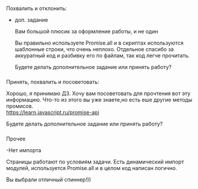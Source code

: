 ###
Похвалить и отклонить:
- доп. задание

  Вам большой плюсик за оформление работы, и не один

  Вы правильно используете Promise.all и в скриптах используются шаблонные строки, что очень неплохо. Отдельное спасибо за аккуратный код и разбивку его по файлам, так код легче прочитать.

  Будете делать дополнительное задание или принять работу?


###
Принять, похвалить и посоветовать:

Хорошо, я принимаю ДЗ.
Хочу вам посоветовать для прочтения вот эту информацию. Что-то из этого вы уже знаете,но есть еше другие методы промисов.  
https://learn.javascript.ru/promise-api



Будете делать дополнительное задание или принять работу?

###
Прочее

-Нет импорта


Страницы работают по условиям задачи. Есть динамический импорт модулей, используется Promise.all и в целом код написан логично.

Вы выбрали отличный спиннер!))
